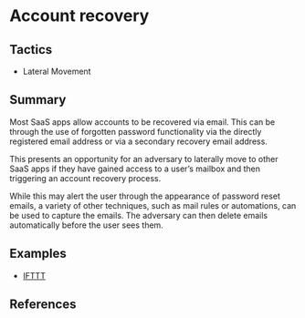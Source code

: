 # Account recovery

## Tactics
* Lateral Movement

## Summary
Most SaaS apps allow accounts to be recovered via email. This can be through the use of forgotten password functionality via the directly registered email address or via a secondary recovery email address.

This presents an opportunity for an adversary to laterally move to other SaaS apps if they have gained access to a user’s mailbox and then triggering an account recovery process.

While this may alert the user through the appearance of password reset emails, a variety of other techniques, such as mail rules or automations, can be used to capture the emails. The adversary can then delete emails automatically before the user sees them.

## Examples
* [IFTTT](examples/ifttt.md)

## References